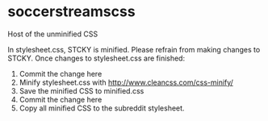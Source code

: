 # soccerstreamscss
Host of the unminified CSS

In stylesheet.css, STCKY is minified. Please refrain from making changes to STCKY.
Once changes to stylesheet.css are finished:
1. Commit the change here
2. Minify stylesheet.css with http://www.cleancss.com/css-minify/
3. Save the minified CSS to minified.css
4. Commit the change here
5. Copy all minified CSS to the subreddit stylesheet.
